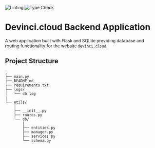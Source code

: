 ![Linting](https://github.com/sudoDeVinci/devinci.cloud-backend/actions/workflows/linting.yml/badge.svg?branch=main)
![Type Check](https://github.com/sudoDeVinci/devinci.cloud-backend/actions/workflows/typecheck.yml/badge.svg?branch=main)

# Devinci.cloud Backend Application

A web application built with Flask and SQLite providing database and routing functionality for the website `devinci.cloud`.

## Project Structure

```
.
├── main.py
├── README.md
├── requirements.txt
├── logs/
│   └── db.log
|
└── utils/ 
    │ 
    ├── __init__.py
    ├── routes.py
    └── db/
        │ 
        ├── entities.py 
        ├── manager.py
        ├── services.py
        └── schema.py

```
